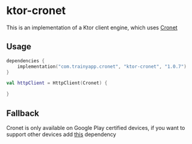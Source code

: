 # ktor-cronet

This is an implementation of a Ktor client engine, which uses
[Cronet](https://developer.android.com/develop/connectivity/cronet/start)

## Usage

```kotlin
dependencies {
    implementation("com.trainyapp.cronet", "ktor-cronet", "1.0.7")
}
```

```kotlin
val httpClient = HttpClient(Cronet) {

}
```

## Fallback

Cronet is only available on Google Play certified devices, if you want to support other devices add
[this](https://mvnrepository.com/artifact/org.chromium.net/cronet-fallback) dependency
